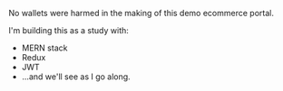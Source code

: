 No wallets were harmed in the making of this demo ecommerce portal.

I'm building this as a study with:

- MERN stack
- Redux
- JWT
- ...and we'll see as I go along.
